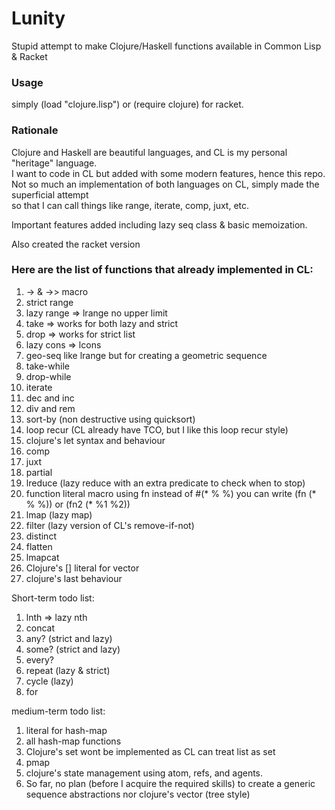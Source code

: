 Lunity
======

Stupid attempt to make Clojure/Haskell functions available in Common Lisp & Racket

### Usage

simply (load "clojure.lisp") or (require clojure) for racket.

### Rationale

Clojure and Haskell are beautiful languages, and CL is my personal "heritage" language.  
I want to code in CL but added with some modern features, hence this repo.  
Not so much an implementation of both languages on CL, simply made the superficial attempt  
so that I can call things like range, iterate, comp, juxt, etc.

Important features added including lazy seq class & basic memoization.

Also created the racket version

### Here are the list of functions that already implemented in CL:

1. -> & ->> macro
2. strict range
3. lazy range => lrange no upper limit
4. take => works for both lazy and strict
5. drop => works for strict list
6. lazy cons => lcons
7. geo-seq like lrange but for creating a geometric sequence
8. take-while
9. drop-while
10. iterate
11. dec and inc
12. div and rem
13. sort-by (non destructive using quicksort)
14. loop recur (CL already have TCO, but I like this loop recur style)
15. clojure's let syntax and behaviour
16. comp
17. juxt
18. partial
19. lreduce (lazy reduce with an extra predicate to check when to stop)
20. function literal macro using fn instead of #(* % %) you can write (fn (* % %)) or (fn2 (* %1 %2))
21. lmap (lazy map)
22. filter (lazy version of CL's remove-if-not)
23. distinct
24. flatten
25. lmapcat
26. Clojure's [] literal for vector
27. clojure's last behaviour

Short-term todo list:

1. lnth => lazy nth
2. concat
3. any? (strict and lazy)
4. some? (strict and lazy)
5. every?
6. repeat (lazy & strict)
7. cycle (lazy)
8. for

medium-term todo list:

1. literal for hash-map
2. all hash-map functions
3. Clojure's set wont be implemented as CL can treat list as set
4. pmap
5. clojure's state management using atom, refs, and agents.
6. So far, no plan (before I acquire the required skills) to create a generic sequence abstractions nor clojure's vector (tree style)
